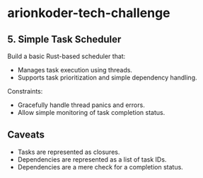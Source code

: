 # arionkoder-tech-challenge

## 5. Simple Task Scheduler

Build a basic Rust-based scheduler that:
- Manages task execution using threads.
- Supports task prioritization and simple dependency handling.

Constraints:
- Gracefully handle thread panics and errors.
- Allow simple monitoring of task completion status.

## Caveats
- Tasks are represented as closures.
- Dependencies are represented as a list of task IDs.
- Dependencies are a mere check for a completion status.
